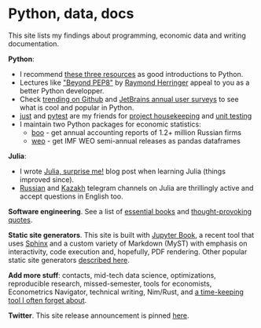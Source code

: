 # Python, data, docs

This site lists my findings about programming, economic data and writing documentation.

**Python**:

- I recommend [these three resources](python/start.md) as good introductions to Python. 
- Lectures like ["Beyond PEP8"][pep8-talk] by [Raymond Herringer](https://twitter.com/raymondh) appeal to you as a better Python developper.
- Check [trending on Github][trending] and [JetBrains annual user surveys][surveys] to see 
  what is cool and popular in Python.
- [just][just] and [pytest][pytest] are my friends for 
  [project housekeeping](python/packaging.md) and [unit testing](python/unit_testing.md) 
- I maintain two Python packages for economic statistics:
  - [boo](https://github.com/ru-corporate/boo/) - get annual accounting reports of 
    1.2+ million  Russian firms 
  - [weo](https://github.com/epogrebnyak/weo-reader) - get IMF WEO semi-annual releases as 
    pandas dataframes

[pep8-talk]: https://www.youtube.com/watch?v=wf-BqAjZb8M
[trending]: https://github.com/trending/python
[surveys]: https://www.jetbrains.com/lp/devecosystem-2020/python/
[pytest]: https://docs.pytest.org/en/stable/
[just]: https://github.com/casey/just

**Julia**: 

- I wrote [Julia, surprise me!](https://dev.to/epogrebnyak/julialang-and-surprises---what-im-learning-with-a-new-programming-language--21df) blog post when learning Julia (things improved since).
- [Russian](https://t.me/JuliaLanguage) and [Kazakh](https://t.me/JuliaLang_Kz) telegram channels on Julia are thrillingly active and accept questions in English too.


**Software engineering**. See a list of [essential books][books] and [thought-provoking quotes][wise].

[books]: programming/books.md
[wise]: programming/wisdom.md

**Static site generators**. This site is built with [Jupyter Book][jb], a recent tool that uses [Sphinx](https://www.sphinx-doc.org/en/master/) and a custom variety of Markdown (MyST) with emphasis on interactivity, code execution and, hopefully, PDF rendering. Other popular static site generators [described here][ssg].

[jb]: https://jupyterbook.org/intro.html
[ssg]: static_sites/intro.md

**Add more stuff**: contacts, mid-tech data science, optimizations, reproducible research, missed-semester, tools for economists, Econometrics Navigator, technical writing, Nim/Rust, and [a time-keeping tool I often forget about][watson].

[watson]: https://github.com/TailorDev/Watson

**Twitter**. This site release announcement is pinned [here](https://twitter.com/PogrebnyakE/status/1335646763412303874).
